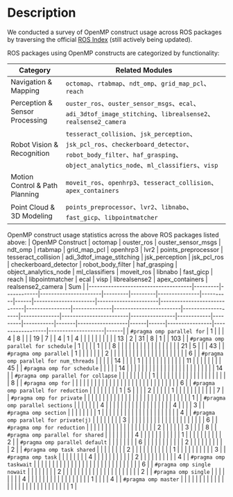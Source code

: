 # Description
We conducted a survey of OpenMP construct usage across ROS packages by traversing the official [ROS Index](https://index.ros.org/packages/) (still actively being updated).

ROS packages using OpenMP constructs are categorized by functionality:

|Category                  | Related Modules |
|--------------------------|----------|
|Navigation & Mapping      | `octomap`、`rtabmap`、`ndt_omp`、`grid_map_pcl`、`reach` |
|Perception & Sensor Processing | `ouster_ros`、`ouster_sensor_msgs`、`ecal`、`adi_3dtof_image_stitching`、`librealsense2`、`realsense2_camera` |
|Robot Vision & Recognition | `tesseract_collision`、`jsk_perception`、`jsk_pcl_ros`、`checkerboard_detector`、`robot_body_filter`、`haf_grasping`、`object_analytics_node`、`ml_classifiers`、`visp` |
|Motion Control & Path Planning | `moveit_ros`、`openhrp3`、`tesseract_collision`、`apex_containers` |
|Point Cloud & 3D Modeling      | `points_preprocessor`、`lvr2`、`libnabo`、`fast_gicp`、`libpointmatcher` |

OpenMP construct usage statistics across the above ROS packages listed above:
| OpenMP Construct                     | octomap | ouster_ros | ouster_sensor_msgs | ndt_omp | rtabmap | grid_map_pcl | openhrp3 | lvr2 | points_preprocessor | tesseract_collision | adi_3dtof_image_stitching | jsk_perception | jsk_pcl_ros | checkerboard_detector | robot_body_filter | haf_grasping | object_analytics_node | ml_classifiers | moveit_ros | libnabo | fast_gicp | reach | libpointmatcher | ecal | visp | librealsense2 | apex_containers | realsense2_camera | Sum |
|-------------------------------------|---------|------------|----------------------|---------|---------|---------------|----------|------|----------------------|----------------------|-----------------------------|----------------|--------------|------------------------|-------------------|--------------|------------------------|----------------|------------|---------|-----------|-------|------------------|------|------|----------------|------------------|--------------------|------|
| `#pragma omp parallel for`          | 1       |            |                      | 4       | 8       |               |          | 19   | 7                    |                      | 4                           | 1              | 4            |                        |                   |              |                        |                |            |         |           |       | 13               | 2    | 31   | 8              | 1                |                    | 103  |
| `#pragma omp parallel for schedule` | 1       |            |                      |         | 1       |               |          | 8    |                      |                      |                             |                |              |                        |                   |              |                        |                |            |         |           |       |                  |      | 21   | 5              |                  |                    | 43   |
| `#pragma omp parallel`              | 1       |            |                      |         |         |               |          | 2    |                      |                      |                             |                |              |                        |                   |              |                        |                |            |         |           |       |                  |      |      |                |                  |                    | 6    |
| `#pragma omp parallel for num_threads` |       |            |                      |         | 14      |               |          |      | 1                    |                      |                             |                |              |                        |                   |              |                        |                |            |         | 11        |       |                  |      |      |                |                  |                    | 45   |
| `#pragma omp for schedule`          |         |            |                      |         | 14      |               |          |      |                      |                      |                             |                |              |                        |                   |              |                        |                |            |         |           |       |                  |      |      |                |                  |                    | 14   |
| `#pragma omp parallel for collapse` |         |            |                      |         |         |               |          |      | 1                    |                      |                             |                |              |                        |                   |              |                        |                |            |         |           |       |                  |      |      |                |                  |                    | 8    |
| `#pragma omp for`                   |         |            |                      |         |         |               |          |      |                      |                      |                             |                |              |                        |                   |              |                        |                |            |         |           |       |                  |      |      |                |                  |                    | 6    |
| `#pragma omp parallel for reduction` |        |            |                      |         |         |               |          | 1    | 5                    |                      |                             |                | 2            |                        |                   |              |                        | 1              |            |         |           |       |                  |      |      |                |                  |                    | 7    |
| `#pragma omp for private`           |         |            |                      |         |         |               |          |      |                      |                      |                             |                |              |                        |                   |              |                        |                |            |         |           |       |                  |      |      |                |                  |                    | 1    |
| `#pragma omp parallel sections`     |         |            |                      |         |         |               | 4        |      |                      |                      |                             |                |              |                        |                   |              |                        |                |            |         |           |       |                  |      | 4    |                |                  |                    | 3    |
| `#pragma omp section`               |         |            |                      |         |         |               |          | 1    |                      |                      |                             |                |              |                        |                   |              |                        |                |            |         |           |       |                  |      |      |                |                  |                    | 4    |
| `#pragma omp parallel for private(j)` |       |            |                      |         |         |               |          | 3    |                      |                      |                             |                |              |                        |                   |              |                        |                |            |         |           |       |                  |      |      |                |                  |                    | 6    |
| `#pragma omp for reduction`         |         |            |                      |         |         |               |          |      |                      |                      |                             |                |              |                        |                   |              |                        |                | 2          |         |           |       |                  |      | 3    |                |                  |                    | 8    |
| `#pragma omp parallel for shared`   |         |            |                      |         |         |               |          | 4    |                      |                      |                             |                |              |                        |                   |              |                        |                | 1          |         |           |       |                  |      |      |                |                  |                    | 2    |
| `#pragma omp parallel default`      |         |            |                      |         |         |               |          | 6    |                      |                      |                             |                |              |                        |                   |              |                        |                | 2          |         |           |       |                  |      |      |                |                  |                    | 2    |
| `#pragma omp task shared`           |         |            |                      |         |         |               |          | 2    |                      |                      |                             |                |              |                        |                   |              |                        |                | 1          |         |           |       |                  |      |      |                |                  |                    | 3    |
| `#pragma omp task`                  |         |            |                      |         |         |               |          | 4    |                      |                      |                             |                |              |                        |                   |              |                        |                | 2          |         |           |       |                  |      |      |                |                  |                    | 4    |
| `#pragma omp taskwait`              |         |            |                      |         |         |               |          |      |                      |                      |                             |                |              |                        |                   |              |                        |                |            |         |           |       |                  |      |      |                |                  |                    | 6    |
| `#pragma omp single nowait`         |         |            |                      |         |         |               |          | 2    |                      |                      |                             |                |              |                        |                   |              |                        |                |            |         |           |       |                  |      |      |                |                  |                    | 2    |
| `#pragma omp single`                |         |            |                      |         |         |               |          | 4    |                      |                      |                             |                |              |                        |                   |              |                        |                |            |         |           |       |                  |      | 1    |                |                  |                    | 4    |
| `#pragma omp master`                |         |            |                      |         |         |               |          |      |                      |                      |                             |                |              |                        |                   |              |                        |                |            |         |           |       |                  |      |      |                |                  |                    | 1    |
